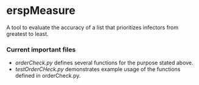# erspMeasure

A tool to evaluate the accuracy of a list that prioritizes infectors from greatest to least.

### Current important files

- _orderCheck.py_ defines several functions for the purpose stated above.
- _testOrderCHeck.py_ demonstrates example usage of the functions defined in orderCheck.py.
